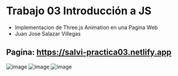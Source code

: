 # Trabajo 03 Introducción a JS

- Implementacion de Three.js Animation en una Pagina Web
- Juan Jose Salazar Villegas

## Pagina: https://salvi-practica03.netlify.app

![image](https://user-images.githubusercontent.com/91103822/190045178-b356b0e3-ca3e-4ad1-baa7-6b0e7e5cf0a6.png)
![image](https://user-images.githubusercontent.com/91103822/190045211-75ffdfab-8fad-417a-bc10-6055e1e90ea7.png)
![image](https://user-images.githubusercontent.com/91103822/190045251-11a177ac-ab8e-4496-84a2-9fac9d6e2b5d.png)


